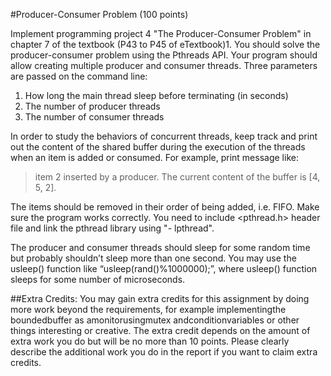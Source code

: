 #Producer-Consumer Problem (100 points)

Implement programming project 4 "The Producer-Consumer Problem" in chapter 7 of the textbook
(P43 to P45 of eTextbook)1. You should solve the producer-consumer problem using the Pthreads
API. Your program should allow creating multiple producer and consumer threads. Three
parameters are passed on the command line:

1. How long the main thread sleep before terminating (in seconds)
2. The number of producer threads
3. The number of consumer threads

In order to study the behaviors of concurrent threads, keep track and print out the content of the
shared buffer during the execution of the threads when an item is added or consumed. For example,
print message like:

> item 2 inserted by a producer. The current content of the buffer is [4, 5, 2].

The items should be removed in their order of being added, i.e. FIFO. Make sure the program works
correctly. You need to include <pthread.h> header file and link the pthread library using "-
lpthread".

The producer and consumer threads should sleep for some random time but probably shouldn’t
sleep more than one second. You may use the usleep() function like
“usleep(rand()%1000000);”, where usleep() function sleeps for some number of
microseconds.

##Extra Credits:
You may gain extra credits for this assignment by doing more work beyond the requirements, for
example implementingthe boundedbuffer as amonitorusingmutex andconditionvariables or other
things interesting or creative. The extra credit depends on the amount of extra work you do but will
be no more than 10 points. Please clearly describe the additional work you do in the report if you
want to claim extra credits.